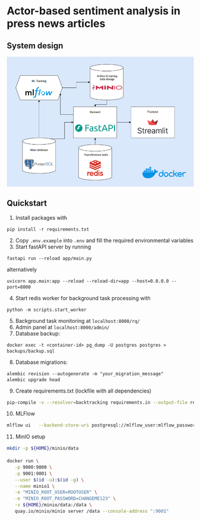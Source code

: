 # Actor-based sentiment analysis in press news articles

## System design
![Diagram](resources/diagram.png)

## Quickstart
1. Install packages with
```
pip install -r requirements.txt
```
2. Copy `.env.example` into `.env` and fill the required environmental variables
3. Start fastAPI server by running
```
fastapi run --reload app/main.py
```
alternatively
```
uvicorn app.main:app --reload --reload-dir=app --host=0.0.0.0 --port=8000
```

4. Start redis worker for background task processing with
```
python -m scripts.start_worker

```
5. Background task monitoring at `localhost:8000/rq/`
6. Admin panel at `localhost:8000/admin/`
7. Database backup:
```
docker exec -t <container-id> pg_dump -U postgres postgres > backups/backup.sql
```
8. Database migrations:
```
alembic revision --autogenerate -m "your_migration_message"
alembic upgrade head
```
9. Create requirements.txt (lockfile with all dependencies)
```bash
pip-compile -v --resolver=backtracking requirements.in --output-file requirements.txt
```
10. MLFlow
```bash
mlflow ui   --backend-store-uri postgresql://mlflow_user:mlflow_password@localhost:5432/mlflow_db   --default-artifact-root ./mlruns
```

11. MinIO setup
```bash
mkdir -p ${HOME}/minio/data

docker run \
   -p 9000:9000 \
   -p 9001:9001 \
   --user $(id -u):$(id -g) \
   --name minio1 \
   -e "MINIO_ROOT_USER=ROOTUSER" \
   -e "MINIO_ROOT_PASSWORD=CHANGEME123" \
   -v ${HOME}/minio/data:/data \
   quay.io/minio/minio server /data --console-address ":9001"
```
